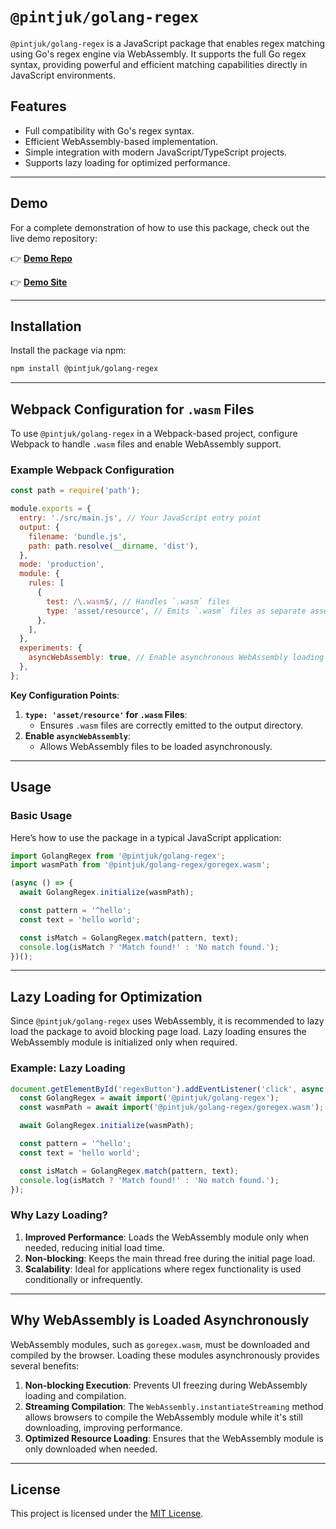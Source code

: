 # `@pintjuk/golang-regex`

`@pintjuk/golang-regex` is a JavaScript package that enables regex matching using Go's regex engine via WebAssembly. It supports the full Go regex syntax, providing powerful and efficient matching capabilities directly in JavaScript environments.

## Features

- Full compatibility with Go's regex syntax.
- Efficient WebAssembly-based implementation.
- Simple integration with modern JavaScript/TypeScript projects.
- Supports lazy loading for optimized performance.

---

## Demo

For a complete demonstration of how to use this package, check out the live demo repository:

👉 **[Demo Repo](https://github.com/pintjuk/golang-regex-demo)**

👉 **[Demo Site](https://pintjuk.github.io/golang-regex-demo)**

---

## Installation

Install the package via npm:

```bash
npm install @pintjuk/golang-regex
```

---

## Webpack Configuration for `.wasm` Files

To use `@pintjuk/golang-regex` in a Webpack-based project, configure Webpack to handle `.wasm` files and enable WebAssembly support.

### Example Webpack Configuration

```javascript
const path = require('path');

module.exports = {
  entry: './src/main.js', // Your JavaScript entry point
  output: {
    filename: 'bundle.js',
    path: path.resolve(__dirname, 'dist'),
  },
  mode: 'production',
  module: {
    rules: [
      {
        test: /\.wasm$/, // Handles `.wasm` files
        type: 'asset/resource', // Emits `.wasm` files as separate assets
      },
    ],
  },
  experiments: {
    asyncWebAssembly: true, // Enable asynchronous WebAssembly loading
  },
};
```

**Key Configuration Points**:
1. **`type: 'asset/resource'` for `.wasm` Files**:
   - Ensures `.wasm` files are correctly emitted to the output directory.
2. **Enable `asyncWebAssembly`**:
   - Allows WebAssembly files to be loaded asynchronously.

---

## Usage

### Basic Usage

Here’s how to use the package in a typical JavaScript application:

```javascript
import GolangRegex from '@pintjuk/golang-regex';
import wasmPath from '@pintjuk/golang-regex/goregex.wasm';

(async () => {
  await GolangRegex.initialize(wasmPath);

  const pattern = '^hello';
  const text = 'hello world';

  const isMatch = GolangRegex.match(pattern, text);
  console.log(isMatch ? 'Match found!' : 'No match found.');
})();
```

---

## Lazy Loading for Optimization

Since `@pintjuk/golang-regex` uses WebAssembly, it is recommended to lazy load the package to avoid blocking page load. Lazy loading ensures the WebAssembly module is initialized only when required.

### Example: Lazy Loading

```javascript
document.getElementById('regexButton').addEventListener('click', async () => {
  const GolangRegex = await import('@pintjuk/golang-regex');
  const wasmPath = await import('@pintjuk/golang-regex/goregex.wasm');

  await GolangRegex.initialize(wasmPath);

  const pattern = '^hello';
  const text = 'hello world';

  const isMatch = GolangRegex.match(pattern, text);
  console.log(isMatch ? 'Match found!' : 'No match found.');
});
```

### Why Lazy Loading?

1. **Improved Performance**: Loads the WebAssembly module only when needed, reducing initial load time.
2. **Non-blocking**: Keeps the main thread free during the initial page load.
3. **Scalability**: Ideal for applications where regex functionality is used conditionally or infrequently.

---

## Why WebAssembly is Loaded Asynchronously

WebAssembly modules, such as `goregex.wasm`, must be downloaded and compiled by the browser. Loading these modules asynchronously provides several benefits:

1. **Non-blocking Execution**: Prevents UI freezing during WebAssembly loading and compilation.
2. **Streaming Compilation**: The `WebAssembly.instantiateStreaming` method allows browsers to compile the WebAssembly module while it's still downloading, improving performance.
3. **Optimized Resource Loading**: Ensures that the WebAssembly module is only downloaded when needed.

---

## License

This project is licensed under the [MIT License](LICENSE).
